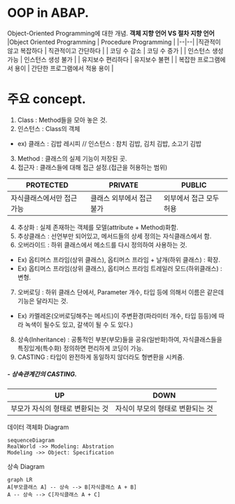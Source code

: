 # OOP in ABAP.

Object-Oriented Programming에 대한 개념.
**객체 지향 언어 VS 절차 지향 언어**
|Object Oriented Programming  | Procedure Programming |
|--|--|
|직관적이 않고 복잡하다  | 직관적이고 간단하다 |
| 코딩 수 감소 | 코딩 수 증가 |
| 인스턴스 생성 가능 | 인스턴스 생성 불가 |
| 유지보수 편리하다 | 유지보수 불편 |
| 복잡한 프로그램에서 용이 | 간단한 프로그램에서 적용 용이 |

# 주요 concept.

 1. Class : Method들을 모아 놓은 것.
 2. 인스턴스 :  Class의 객체
 - ex) 클래스 : 김밥 레시피 // 인스턴스 : 참치 김밥, 김치 김밥, 소고기 김밥
 3. Method : 클래스의 실제 기능이 저장된 곳.
 4. 접근자 : 클래스들에 대해 접근 설정.(접근을 허용하는 범위)
 
|PROTECTED|PRIVATE|PUBLIC|
|----------------|---|---|
|자식클래스에서만 접근 가능|클래스 외부에서 접근 불가|외부에서 접근 모두 허용|

 4. 추상화 : 실제 존재하는 객체를 모델(attribute + Method)화함. 
 5. 추상클래스 : 선언부만 되어있고, 메서드들의 상세 정의는  자식클래스에서 함.
 6. 오버라이드 : 하위 클래스에서 메소드를 다시 정의하여 사용하는 것.
- Ex) 옵티머스 프라임(상위 클래스), 옵티머스 프라임 + 날개(하위 클래스) : 확장.
- Ex) 옵티머스 프라임(상위 클래스), 옵티머스 프라임 트레일러 모드(하위클래스) : 변형.
 7. 오버로딩 :  하위 클래스 단에서, Parameter 개수, 타입 등에 의해서 이름은 같은데 기능은 달라지는 것. 
- Ex) 카멜레온(오버로딩해주는 메서드)이 주변환경(파라미터 개수, 타입 등등)에 따라 녹색이 될수도 있고, 갈색이 될 수 도 있다.)
8. 상속(Inheritance) : 공통적인 부분(부모)들을 공유(일반화)하여, 자식클래스들을 특징있게(특수화) 정의하면 편리하게 코딩이 가능.
9.  CASTING :  타입이 완전하게 동일하지 않더라도 형변환을 시켜줌.
#####                - 상속관계간의 CASTING.
| UP | DOWN|
|--|--|
| 부모가 자식의 형태로 변환되는 것 | 자식이 부모의 형태로 변환되는 것 |
   
    
데이터 객체화 Diagram

```mermaid
sequenceDiagram
RealWorld ->> Modeling: Abstration 
Modeling ->> Object: Specification
```

상속 Diagram

```mermaid
graph LR
A[부모클래스 A] -- 상속 --> B[자식클래스 A + B]
A -- 상속 --> C[자식클래스 A + C]
```
